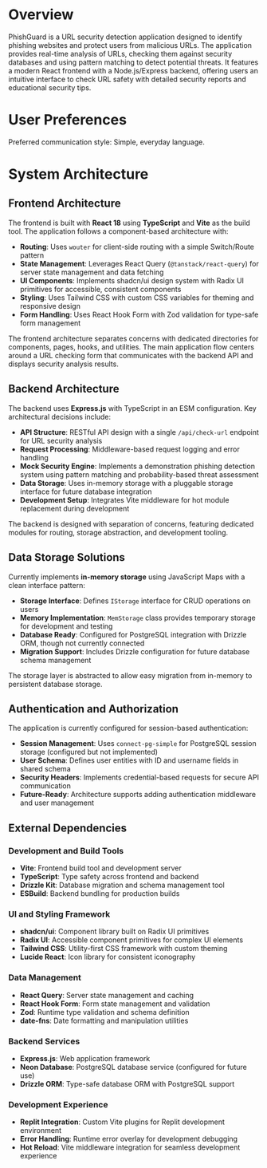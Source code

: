 # Overview

PhishGuard is a URL security detection application designed to identify phishing websites and protect users from malicious URLs. The application provides real-time analysis of URLs, checking them against security databases and using pattern matching to detect potential threats. It features a modern React frontend with a Node.js/Express backend, offering users an intuitive interface to check URL safety with detailed security reports and educational security tips.

# User Preferences

Preferred communication style: Simple, everyday language.

# System Architecture

## Frontend Architecture

The frontend is built with **React 18** using **TypeScript** and **Vite** as the build tool. The application follows a component-based architecture with:

- **Routing**: Uses `wouter` for client-side routing with a simple Switch/Route pattern
- **State Management**: Leverages React Query (`@tanstack/react-query`) for server state management and data fetching
- **UI Components**: Implements shadcn/ui design system with Radix UI primitives for accessible, consistent components
- **Styling**: Uses Tailwind CSS with custom CSS variables for theming and responsive design
- **Form Handling**: Uses React Hook Form with Zod validation for type-safe form management

The frontend architecture separates concerns with dedicated directories for components, pages, hooks, and utilities. The main application flow centers around a URL checking form that communicates with the backend API and displays security analysis results.

## Backend Architecture

The backend uses **Express.js** with TypeScript in an ESM configuration. Key architectural decisions include:

- **API Structure**: RESTful API design with a single `/api/check-url` endpoint for URL security analysis
- **Request Processing**: Middleware-based request logging and error handling
- **Mock Security Engine**: Implements a demonstration phishing detection system using pattern matching and probability-based threat assessment
- **Data Storage**: Uses in-memory storage with a pluggable storage interface for future database integration
- **Development Setup**: Integrates Vite middleware for hot module replacement during development

The backend is designed with separation of concerns, featuring dedicated modules for routing, storage abstraction, and development tooling.

## Data Storage Solutions

Currently implements **in-memory storage** using JavaScript Maps with a clean interface pattern:

- **Storage Interface**: Defines `IStorage` interface for CRUD operations on users
- **Memory Implementation**: `MemStorage` class provides temporary storage for development and testing
- **Database Ready**: Configured for PostgreSQL integration with Drizzle ORM, though not currently connected
- **Migration Support**: Includes Drizzle configuration for future database schema management

The storage layer is abstracted to allow easy migration from in-memory to persistent database storage.

## Authentication and Authorization

The application is currently configured for session-based authentication:

- **Session Management**: Uses `connect-pg-simple` for PostgreSQL session storage (configured but not implemented)
- **User Schema**: Defines user entities with ID and username fields in shared schema
- **Security Headers**: Implements credential-based requests for secure API communication
- **Future-Ready**: Architecture supports adding authentication middleware and user management

## External Dependencies

### Development and Build Tools
- **Vite**: Frontend build tool and development server
- **TypeScript**: Type safety across frontend and backend
- **Drizzle Kit**: Database migration and schema management tool
- **ESBuild**: Backend bundling for production builds

### UI and Styling Framework
- **shadcn/ui**: Component library built on Radix UI primitives
- **Radix UI**: Accessible component primitives for complex UI elements
- **Tailwind CSS**: Utility-first CSS framework with custom theming
- **Lucide React**: Icon library for consistent iconography

### Data Management
- **React Query**: Server state management and caching
- **React Hook Form**: Form state management and validation
- **Zod**: Runtime type validation and schema definition
- **date-fns**: Date formatting and manipulation utilities

### Backend Services
- **Express.js**: Web application framework
- **Neon Database**: PostgreSQL database service (configured for future use)
- **Drizzle ORM**: Type-safe database ORM with PostgreSQL support

### Development Experience
- **Replit Integration**: Custom Vite plugins for Replit development environment
- **Error Handling**: Runtime error overlay for development debugging
- **Hot Reload**: Vite middleware integration for seamless development experience